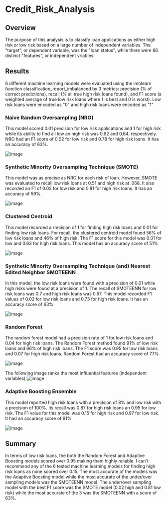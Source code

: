 # Credit_Risk_Analysis

## Overview
The purpose of this analysis is to classify loan applications as either high risk or low risk based on a large number of independent variables. The "target", or dependent variable, was the "loan status", while there were 86 distinct "features", or independent vriables.  

## Results
6 different machine learning models were evaluated using the imblearn function classification_report_imbalanced by 3 metrics: precision (% of correct predictions), recall (% all true high risk loans found), and F1 score (a weighted average of true low risk loans where 1 is best and 0 is worst). Low risk loans were encoded as "0" and high risk loans were encoded as "1"



### Naive Random Oversampling (NRO)
This model scored 0.01 precision for low risk applications and 1 for high risk while its ability to find all low an high risk was 0.62 and 0.64, respectively. NRO had an F1 score of 0.02 for low risk and 0.78 for high risk loans. It has an accuracy of 63%. 

![image](https://user-images.githubusercontent.com/91761393/164740716-bdc61ac6-8b07-4ab8-b445-22ca296df34f.png)

### Synthetic Minority Oversampling Technique (SMOTE) 
This model was as precise as NRO for each risk of loan. However, SMOTE was evaluated to recall low risk loans at 0.51 and high risk at .068. It also recorded an F1 of 0.02 for low risk and 0.81 for high risk loans. It has an accuracy of 59%.

![image](https://user-images.githubusercontent.com/91761393/164740626-744ee22b-8bcd-423c-a112-e57700cf4571.png)


### Clustered Centroid
This model recorded a rrecision of 1 for finding high risk loans and 0.01 for finding low risk loans. For recall, the clustered centroid model found 56% of low risk loans and 46% of high risk. The F1 score for this model was 0.01 for low and 0.63 for high risk loans. This model has an accuracy score of 51%

![image](https://user-images.githubusercontent.com/91761393/164740535-16ddcb25-ea91-4783-8dff-ddbefdb2533a.png)


### Synthetic Minority Oversampling Technique (and) Nearest Edited Neighbor SMOTEENN
In this model, the low risk loans were found with a precision of 0.01 while high risks were found at a precision of 1. The recall of SMOTEENN for low risk loans was 0.7 and high risk loans was 0.57. This model recorded F1 values of 0.02 for low risk loans and 0.73 for high risk loans. It has an accuracy score of 63%

![image](https://user-images.githubusercontent.com/91761393/164740347-42a3eacc-d460-4c99-9103-aef8c38fb1df.png)


### Random Forest
The random forest model had a precision rate of 1 for low risk loans and 0.04 for high risk loans. The Random Forest method found 91% of low risk loans and 66% of high risk loans. The F1 score was 0.95 for low risk loans and 0.07 for high risk loans. Random Forest had an accuracy score of 77%

![image](https://user-images.githubusercontent.com/91761393/164739291-e67453f0-c8eb-4795-acaf-5dde97f390ff.png)

The following image ranks the most influential features (independent variables)
![image](https://user-images.githubusercontent.com/91761393/164739521-ba035dda-69aa-400e-88bb-add0fff826b1.png)


### Adaptive Boosting Ensemble
This model reported high risk loans with a precision of 8% and low risk with a precision of 100%. Its recall was 0.87 for high risk loans an 0.95 for low risk. The F1 value for this model was 0.15 for high risk and 0.97 for low risk. It had an accuracy score of 91%

![image](https://user-images.githubusercontent.com/91761393/164740220-8ffeff1a-3680-48bf-9903-cc1d957d4cfc.png)



## Summary
In terms of low risk loans, the both the Random Forest and Adaptive Boosting models scored over 0.95 making them highly reliable. I can't recommend any of the 6 tested machine learning models for finding high risk loans as none scored over 0.15. The most accurate of the models was the Adaptive Boosting model while the most accurate of the under/over sampling models was the SMOTEENN model. The under/over sampling model with the best F1 score was the SMOTE model (0.02 high and 0.81 low risk) while the most accurate of the 3 was the SMOTEENN with a score of 63%. 
